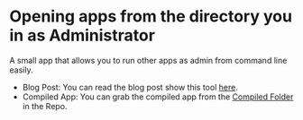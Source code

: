 # Opening apps from the directory you in as Administrator

A small app that allows you to run other apps as admin from command line easily.

- Blog Post: You can read the blog post show this tool [here](http://go.beeming.net/2hpUzIG).
- Compiled App: You can grab the compiled app from the [Compiled Folder](http://go.beeming.net/2hpMyDC) in the Repo.